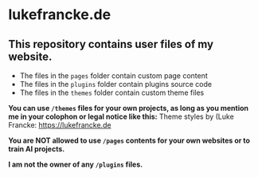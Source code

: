 # lukefrancke.de
This repository contains user files of my website.
---
* The files in the `pages` folder contain custom page content
* The files in the `plugins` folder contain plugins source code
* The files in the `themes` folder contain custom theme files

**You can use `/themes` files for your own projects, as long as you mention me in your colophon or legal notice like this:** Theme styles by (Luke Francke: https://lukefrancke.de

**You are NOT allowed to use `/pages` contents for your own websites or to train AI projects.**

**I am not the owner of any `/plugins` files.**
